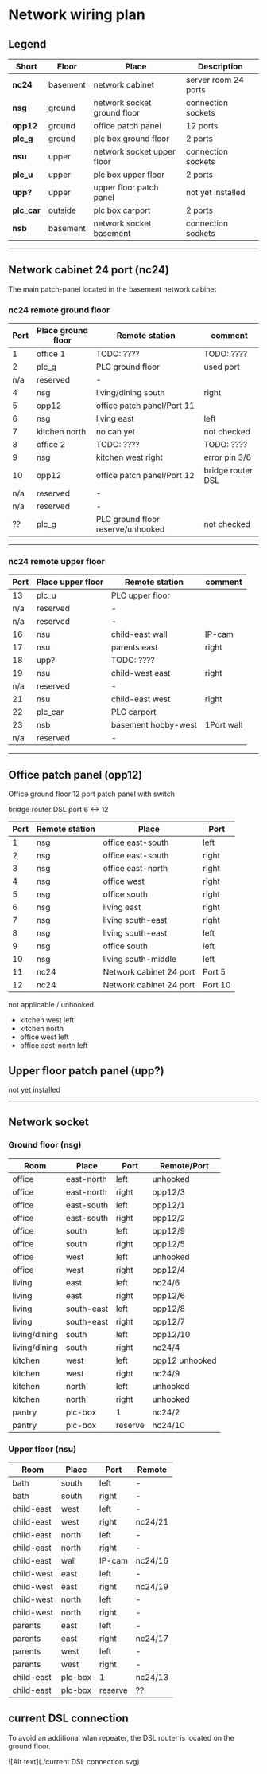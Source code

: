 # Network wiring plan

## Legend

Short|Floor|Place|Description
-|-|-|-
**nc24**|basement|network cabinet|server room 24 ports
**nsg**|ground|network socket ground floor|connection sockets
**opp12**|ground|office patch panel|12 ports
**plc_g**|ground|plc box ground floor|2 ports
**nsu**|upper|network socket upper floor|connection sockets
**plc_u**|upper|plc box upper floor|2 ports
**upp?**|upper|upper floor patch panel|not yet installed
**plc_car**|outside|plc box carport|2 ports
**nsb**|basement|network socket basement|connection sockets

* * *
<div style="page-break-after: always; break-after: page;"></div>

## Network cabinet 24 port (nc24)

The main patch-panel located in the basement network cabinet

### nc24 remote ground floor

Port|Place ground floor|Remote station|comment
-|-|-|-
1|office 1|TODO: ????|TODO: ????
2|plc_g|PLC ground floor|used port
n/a|reserved|-
4|nsg|living/dining south|right
5|opp12|office patch panel/Port 11|
6|nsg|living east|left
7|kitchen north|no can yet|not checked
8|office 2|TODO: ????|TODO: ????
9|nsg|kitchen west right|error pin 3/6
10|opp12|office patch panel/Port 12|bridge router DSL
n/a|reserved|-
n/a|reserved|-
??|plc_g|PLC ground floor reserve/unhooked|not checked

* * *
<div style="page-break-after: always; break-after: page;"></div>

### nc24 remote upper floor

Port|Place upper floor|Remote station|comment
-|-|-|-
13|plc_u|PLC upper floor|
n/a|reserved|-
n/a|reserved|-
16|nsu|child-east wall|IP-cam
17|nsu|parents east|right
18|upp?|TODO: ????
19|nsu|child-west east|right
n/a|reserved|-
21|nsu|child-east west|right
22|plc_car|PLC carport|
23|nsb|basement hobby-west|1Port wall
n/a|reserved|-

* * *
<div style="page-break-after: always; break-after: page;"></div>

## Office patch panel (opp12)

Office ground floor 12 port patch panel with switch

bridge router DSL port 6 <-> 12

Port|Remote station|Place|Port
-|-|-|-
1|nsg|office east-south|left
2|nsg|office east-south|right
3|nsg|office east-north|right
4|nsg|office west|right
5|nsg|office south|right
6|nsg|living east|right
7|nsg|living south-east|right
8|nsg|living south-east|left
9|nsg|office south|left
10|nsg|living south-middle|left
11|nc24|Network cabinet 24 port|Port 5
12|nc24|Network cabinet 24 port|Port 10

not applicable / unhooked

* kitchen west left
* kitchen north
* office west left
* office east-north left

## Upper floor patch panel (upp?)

not yet installed

* * *
<div style="page-break-after: always; break-after: page;"></div>

## Network socket

### Ground floor (nsg)

Room|Place|Port|Remote/Port
-|-|-|-
office|east-north|left|unhooked
office|east-north|right|opp12/3
office|east-south|left|opp12/1
office|east-south|right|opp12/2
office|south|left|opp12/9
office|south|right|opp12/5
office|west|left|unhooked
office|west|right|opp12/4
living|east|left|nc24/6
living|east|right|opp12/6
living|south-east|left|opp12/8
living|south-east|right|opp12/7
living/dining|south|left|opp12/10
living/dining|south|right|nc24/4
kitchen|west|left|opp12 unhooked
kitchen|west|right|nc24/9
kitchen|north|left|unhooked
kitchen|north|right|unhooked
pantry|plc-box|1|nc24/2
pantry|plc-box|reserve|nc24/10

### Upper floor (nsu)

Room|Place|Port|Remote
-|-|-|-
bath|south|left|-
bath|south|right|-
child-east|west|left|-
child-east|west|right|nc24/21
child-east|north|left|-
child-east|north|right|-
child-east|wall|IP-cam|nc24/16
child-west|east|left|-
child-west|east|right|nc24/19
child-west|north|left|-
child-west|north|right|-
parents|east|left|-
parents|east|right|nc24/17
parents|west|left|-
parents|west|right|-
child-east|plc-box|1|nc24/13
child-east|plc-box|reserve|??

## current DSL connection

To avoid an additional wlan repeater, the DSL router is located on the ground floor.

![Alt text](./current DSL connection.svg)

